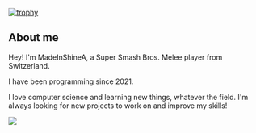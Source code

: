 <!--
**MadeInShineA/MadeInShineA** is a ✨ _special_ ✨ repository because its `README.md` (this file) appears on your GitHub profile.

Here are some ideas to get you started:

- 🔭 I’m currently working on ...
- 🌱 I’m currently learning ...
- 👯 I’m looking to collaborate on ...
- 🤔 I’m looking for help with ...
- 💬 Ask me about ...
- 📫 How to reach me: ...
- 😄 Pronouns: ...
- ⚡ Fun fact: ...
-->
[![trophy](https://github-profile-trophy.vercel.app/?username=MadeInShineA&rank=-C&title=-Reviews&theme=onedark)](https://github.com/ryo-ma/github-profile-trophy)

## About me 

 Hey! I'm MadeInShineA, a Super Smash Bros. Melee player from Switzerland.

I have been programming since 2021.

I love computer science and learning new things, whatever the field. I'm always looking for new projects to work on and improve my skills!

![](https://komarev.com/ghpvc/?username=MadeinShineA&color=00FFFF)

